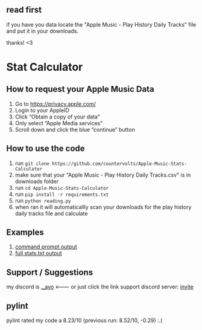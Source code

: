 ## read first
if you have you data locate the "Apple Music - Play History Daily Tracks" file and put it in your downloads. 

thanks! <3

# Stat Calculator
## How to request your Apple Music Data
1. Go to https://privacy.apple.com/
2. Login to your AppleID
3. Click “Obtain a copy of your data”
4. Only select “Apple Media services”
5. Scroll down and click the blue “continue” button

## How to use the code
1. run ```git clone https://github.com/countervolts/Apple-Music-Stats-Calculator```
2. make sure that your "Apple Music - Play History Daily Tracks.csv" is in downloads folder
3. run ```cd Apple-Music-Stats-Calculator```
4. run ```pip install -r requirements.txt```
5. run ```python reading.py```
6. when ran it will automaticallly scan your downloads for the play history daily tracks file and calculate

## Examples
1. [command prompt output](https://github.com/countervolts/Apple-Music-Stats-Calculator/blob/main/examples/CommandPromptOutput.txt)
2. [full stats.txt output](https://github.com/countervolts/Apple-Music-Stats-Calculator/blob/main/examples/Stats.txt)

## Support / Suggestions
my discord is [._ayo](https://discord.com/users/488368000055902228) <--- or just click the link
support discord server: [invite](https://discord.gg/rP63gxfKQJ)

## pylint
pylint rated my code a 8.23/10 (previous run: 8.52/10, -0.29) :.(
